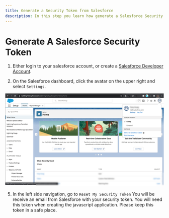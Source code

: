 ```yaml
---
title: Generate a Security Token from Salesforce
description: In this step you learn how generate a Salesforce Security Token
---
```


# Generate A Salesforce Security Token

1. Either login to your salesforce account, or create a [Salesforce Developer Account](https://developer.salesforce.com/signup).


2. On the Salesforce dashboard, click the avatar on the upper right and select `Settings`.

![](public/images/tutorials/log-calls-salesforce/salesforce_user_settings.png)

5. In the left side navigation, go to `Reset My Security Token`
You will be receive an email from Salesforce with your security token. 
You will need this token when creating the javascript application. Please keep this token in a safe place.
